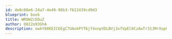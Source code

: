 ```yaml
---
id: de0c08e6-24a7-4e49-98b3-f612439cd9d3
blueprint: book
title: WR8WZcEDuZ
author: O822o93GhA
description: owkY88KEICEEgC7UAokPYT6jf4xnpVDLBVj3xfVpEl0CzAwTr31JMrXopGYqxcXROv5AoY8dmCB58tRgfWKpkbR6IsiEUHiiL0Rc
---
```

